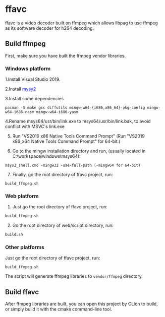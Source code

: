 # ffavc

ffavc is a video decoder built on ffmpeg which allows libpag to use ffmpeg as its software decoder
for h264 decoding.

## Build ffmpeg

First, make sure you have built the ffmpeg vendor libraries.

### Windows platform

1.Install Visual Studio 2019.

2.Install [<font color=blue>mysy2</font>](https://www.msys2.org/)

3.Install some dependencies

```
pacman -S make gcc diffutils mingw-w64-{i686,x86_64}-pkg-config mingw-w64-i686-nasm mingw-w64-i686-yasm
```

4.Rename msys64/usr/bin/link.exe to msys64/usr/bin/link.bak, to avoid conflict with MSVC's link.exe

5. Run "VS2019 x86 Native Tools Command Prompt" (Run "VS2019 x86_x64 Native Tools Command Prompt"
   for 64-bit.)

6. Go to the mingw installation directory and run, (usually located in C:\workspace\windows\msys64):

```
msys2_shell.cmd -mingw32 -use-full-path (-mingw64 for 64-bit)
```

7. Finally, go the root directory of ffavc project, run:

```
build_ffmpeg.sh
```

### Web platform

1. Just go the root directory of ffavc project, run:

``` bash
build_ffmpeg.sh
```

2. Go the root directory of web/script directory, run:

``` bash
build.sh
```

### Other platforms

Just go the root directory of ffavc project, run:

```
build_ffmpeg.sh
```

The script will generate ffmpeg libraries to `vendor/ffmpeg` directory.

## Build ffavc

After ffmpeg libraries are built, you can open this project by CLion to build, or simply build it
with the cmake command-line tool.

